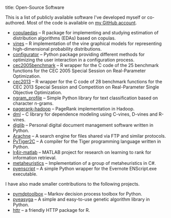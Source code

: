 title: Open-Source Software

This is a list of publicly available software I've developed myself or
co-authored. Most of the code is available
on [my GitHub account](https://github.com/yasserglez).

* [copulaedas](https://github.com/yasserglez/copulaedas)
  &ndash; R package for implementing and studying estimation of
  distribution algorithms (EDAs) based on copulas.
* [vines](https://github.com/yasserglez/vines) &ndash; R
  implementation of the vine graphical models for representing
  high-dimensional probability distributions.
* [configurator](https://github.com/yasserglez/configurator) &ndash;
  Python package providing different methods for optimizing the user
  interaction in a configuration process.
* [cec2005benchmark](https://github.com/yasserglez/cec2005benchmark)
  &ndash; R wrapper for the C code of the 25 benchmark functions
  for the CEC 2005 Special Session on Real-Parameter Optimization.
* [cec2013](https://github.com/hzambran/cec2013) &ndash; R wrapper
  for the C code of 28 benchmark functions for the CEC 2013 Special
  Session and Competition on Real-Parameter Single Objective
  Optimization.
* [ngram_profile](https://github.com/yasserglez/ngram_profile)
  &ndash; Simple Python library for text classification based on character n-grams.
* [pagerank-hadoop](https://github.com/yasserglez/pagerank-hadoop)
  &ndash; PageRank implementation in Hadoop.
* [dml](https://github.com/yasserglez/dml) &ndash; C library for dependence
  modeling using C-vines, D-vines and R-vines.
* [diglib](https://github.com/yasserglez/diglib) &ndash; Personal digital
  document management software written in Python.
* [Arachne](https://github.com/yasserglez/arachne) &ndash; A search engine
  for files shared via FTP and similar protocols.
* [PyTiger2C](https://github.com/yasserglez/pytiger2c) &ndash; A compiler
  for the Tiger programming language written in Python.
* [lr4ir-matlab](https://github.com/yasserglez/lr4ir-matlab)
  &ndash; MATLAB project for research on learning to rank for
  information retrieval.
* [metaheuristics](https://github.com/yasserglez/metaheuristics)
  &ndash; Implementation of a group of metaheuristics in C#.
* [pyenscript](https://github.com/yasserglez/pyenscript) &ndash; A simple
  Python wrapper for the Evernote ENScript.exe executable.

I have also made smaller contributions to the following projects.

* [pymdptoolbox](https://github.com/sawcordwell/pymdptoolbox)
  &ndash; Markov decision process toolbox for Python.
* [pyeasyga](https://github.com/remiomosowon/pyeasyga)
  &ndash; A simple and easy-to-use genetic algorithm library in Python.
* [httr](https://github.com/hadley/httr) &ndash; a friendly HTTP package for R.
